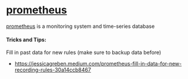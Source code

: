 # [prometheus]


[prometheus] is a monitoring system and time-series database


<!-- References below -->
[prometheus]:https://prometheus.io/

#### Tricks and Tips:
Fill in past data for new rules (make sure to backup data before)
- https://jessicagreben.medium.com/prometheus-fill-in-data-for-new-recording-rules-30a14ccb8467
